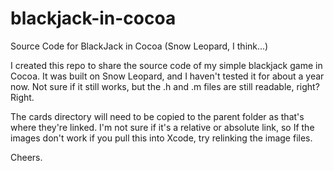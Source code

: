 blackjack-in-cocoa
==================

Source Code for BlackJack in Cocoa (Snow Leopard, I think...)

I created this repo to share the source code of my simple blackjack game in Cocoa. It was built on Snow Leopard, and I haven't tested it for about a year now. Not sure if it still works, but the .h and .m files are still readable, right? Right.

The cards directory will need to be copied to the parent folder as that's where they're linked. I'm not sure if it's a relative or absolute link, so If the images don't work if you pull this into Xcode, try relinking the image files.

Cheers.
